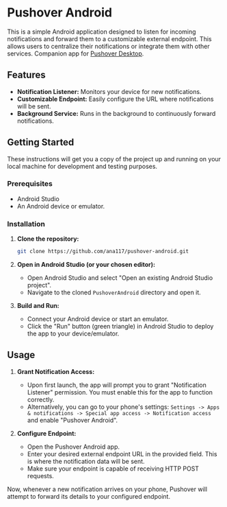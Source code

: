 # Pushover Android
This is a simple Android application designed to listen for incoming notifications and forward them to a customizable external endpoint. This allows users to centralize their notifications or integrate them with other services.
Companion app for [Pushover Desktop](https://github.com/ana117/pushover-desktop).

## Features
- **Notification Listener:** Monitors your device for new notifications.
- **Customizable Endpoint:** Easily configure the URL where notifications will be sent.
- **Background Service:** Runs in the background to continuously forward notifications.

## Getting Started
These instructions will get you a copy of the project up and running on your local machine for development and testing purposes.

### Prerequisites
*   Android Studio
*   An Android device or emulator.

### Installation
1.  **Clone the repository:**
    ```bash
    git clone https://github.com/ana117/pushover-android.git
    ```

2.  **Open in Android Studio (or your chosen editor):**
    - Open Android Studio and select "Open an existing Android Studio project".
    - Navigate to the cloned `PushoverAndroid` directory and open it.

3.  **Build and Run:**
    - Connect your Android device or start an emulator.
    - Click the "Run" button (green triangle) in Android Studio to deploy the app to your device/emulator.

## Usage
1.  **Grant Notification Access:**
    - Upon first launch, the app will prompt you to grant "Notification Listener" permission. You must enable this for the app to function correctly.
    - Alternatively, you can go to your phone's settings: `Settings -> Apps & notifications -> Special app access -> Notification access` and enable "Pushover Android".

2.  **Configure Endpoint:**
    - Open the Pushover Android app.
    - Enter your desired external endpoint URL in the provided field. This is where the notification data will be sent.
    - Make sure your endpoint is capable of receiving HTTP POST requests.

Now, whenever a new notification arrives on your phone, Pushover will attempt to forward its details to your configured endpoint.

